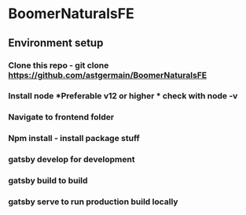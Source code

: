 # BoomerNaturalsFE

## Environment setup

### Clone this repo - git clone https://github.com/astgermain/BoomerNaturalsFE
### Install node *Preferable v12 or higher * check with node -v
### Navigate to frontend folder 
### Npm install - install package stuff
### gatsby develop for development
### gatsby build to build
### gatsby serve  to run production build locally